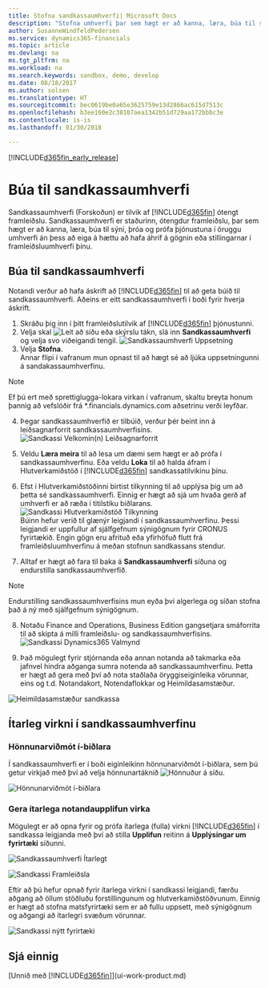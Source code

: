 ```yaml
---
title: Stofna sandkassaumhverfi| Microsoft Docs
description: "Stofna umhverfi þar sem hægt er að kanna, læra, búa til sýni, þróa og prófa."
author: SusanneWindfeldPedersen
ms.service: dynamics365-financials
ms.topic: article
ms.devlang: na
ms.tgt_pltfrm: na
ms.workload: na
ms.search.keywords: sandbox, demo, develop
ms.date: 08/18/2017
ms.author: solsen
ms.translationtype: HT
ms.sourcegitcommit: bec0619be0a65e3625759e13d2866ac615d7513c
ms.openlocfilehash: b3ee160e2c38107aea1342b51d729aa172bbbc3e
ms.contentlocale: is-is
ms.lasthandoff: 01/30/2018

---
```

[!INCLUDE[d365fin_early_release](includes/d365fin_early_release.md.md)]

# <a name="create-a-sandbox-environment"></a>Búa til sandkassaumhverfi
Sandkassaumhverfi (Forskoðun) er tilvik af [!INCLUDE[d365fin](includes/d365fin_md.md)] ótengt framleiðslu. Sandkassaumhverfi er staðurinn, ótengdur framleiðslu, þar sem hægt er að kanna, læra, búa til sýni, þróa og prófa þjónustuna í öruggu umhverfi án þess að eiga á hættu að hafa áhrif á gögnin eða stillingarnar í framleiðsluumhverfi þínu.

## <a name="to-create-a-sandbox-environment"></a>Búa til sandkassaumhverfi
Notandi verður að hafa áskrift að [!INCLUDE[d365fin](includes/d365fin_md.md)] til að geta búið til sandkassaumhverfi. Aðeins er eitt sandkassaumhverfi í boði fyrir hverja áskrift.

1. Skráðu þig inn í þitt framleiðslutilvik af [!INCLUDE[d365fin](includes/d365fin_md.md)] þjónustunni.
2. Velja skal ![Leit að síðu eða skýrslu](media/ui-search/search_small.png "Leit að síðu eða skýrslu táknið") tákn, slá inn **Sandkassaumhverfi** og velja svo viðeigandi tengil.
![Sandkassaumhverfi Uppsetning](./media/across-sandbox/sandbox-environment-setup.png)
3. Velja **Stofna**.  
  Annar flipi í vafranum mun opnast til að hægt sé að ljúka uppsetningunni á sandakassaumhverfinu.
> [!NOTE]  
>  Ef þú ert með sprettiglugga-lokara virkan í vafranum, skaltu breyta honum þannig að vefslóðir frá *.financials.dynamics.com aðsetrinu verði leyfðar.   

4. Þegar sandkassaumhverfið er tilbúið, verður þér beint inn á leiðsagnarforrit sandkassaumhverfisins.
![Sandkassi Velkomin(n) Leiðsagnarforrit](./media/across-sandbox/sandbox-wizard.png)

5. Veldu **Læra meira** til að lesa um dæmi sem hægt er að prófa í sandkassaumhverfinu. Eða veldu **Loka** til að halda áfram í Hlutverkamiðstöð í [!INCLUDE[d365fin](includes/d365fin_md.md)] sandkassatilvikinu þínu.
6. Efst í Hlutverkamiðstöðinni birtist tilkynning til að upplýsa þig um að þetta sé sandkassaumhverfi. Einnig er hægt að sjá um hvaða gerð af umhverfi er að ræða í titilstiku biðlarans.
![Sandkassi Hlutverkamiðstöð Tilkynning](./media/across-sandbox/sandbox-rolecenter-notification.png)  
Búinn hefur verið til glænýr leigjandi í sandkassaumhverfinu. Þessi leigjandi er uppfullur af sjálfgefnum sýnigögnum fyrir CRONUS fyrirtækið. Engin gögn eru afrituð eða yfirhöfuð flutt frá framleiðsluumhverfinu á meðan stofnun sandkassans stendur.
7.  Alltaf er hægt að fara til baka á **Sandkassaumhverfi** síðuna og endurstilla sandkassaumhverfið.
> [!NOTE]  
>  Endurstilling sandkassaumhverfisins mun eyða því algerlega og síðan stofna það á ný með sjálfgefnum sýnigögnum.  

8.  Notaðu Finance and Operations, Business Edition gangsetjara smáforrita til að skipta á milli framleiðslu- og sandkassaumhverfisins.
![Sandkassi  Dynamics365 Valmynd](./media/across-sandbox/sandbox-dynamics365-menu.png)

9.  Það mögulegt fyrir stjórnanda eða annan notanda að takmarka eða jafnvel hindra aðganga sumra notenda að sandkassaumhverfinu. Þetta er hægt að gera með því að nota staðlaða öryggiseiginleika vörunnar, eins og t.d. Notandakort, Notendaflokkar og Heimildasamstæður.

![Heimildasamstæður sandkassa](./media/across-sandbox/sandbox-permission-sets.png)

## <a name="advanced-functionality-in-the-sandbox-environment"></a>Ítarleg virkni í sandkassaumhverfinu
### <a name="the-in-client-designer"></a>Hönnunarviðmót í-biðlara
Í sandkassaumhverfi er í boði eiginleikinn hönnunarviðmót í-biðlara, sem þú getur virkjað með því að velja hönnunartáknið ![Hönnuður](./media/across-sandbox/sandbox-inclient-design-icon.png) á síðu.

![Hönnunarviðmót í-biðlara](./media/across-sandbox/sandbox-inclient-designer.png)

### <a name="enable-the-advanced-user-experience"></a>Gera ítarlega notandaupplifun virka
Mögulegt er að opna fyrir og prófa ítarlega (fulla) virkni [!INCLUDE[d365fin](includes/d365fin_md.md)] í sandkassa leigjanda með því að stilla **Upplifun** reitinn á **Upplýsingar um fyrirtæki** síðunni.

![Sandkassaumhverfi Ítarlegt](./media/across-sandbox/sandbox-advanced.png)

![Sandkassi Framleiðsla](./media/across-sandbox/sandbox-production.png)

Eftir að þú hefur opnað fyrir ítarlega virkni í sandkassi leigjandi, færðu aðgang að öllum stöðluðu forstillingunum og hlutverkamiðstöðvunum. Einnig er hægt að stofna matsfyrirtæki sem er að fullu uppsett, með sýnigögnum og aðgangi að ítarlegri svæðum vörunnar.

![Sandkassi nýtt fyrirtæki](./media/across-sandbox/sandbox-newcompany.png)


## <a name="see-also"></a>Sjá einnig
[Unnið með [!INCLUDE[d365fin](includes/d365fin_md.md)]](ui-work-product.md)  

